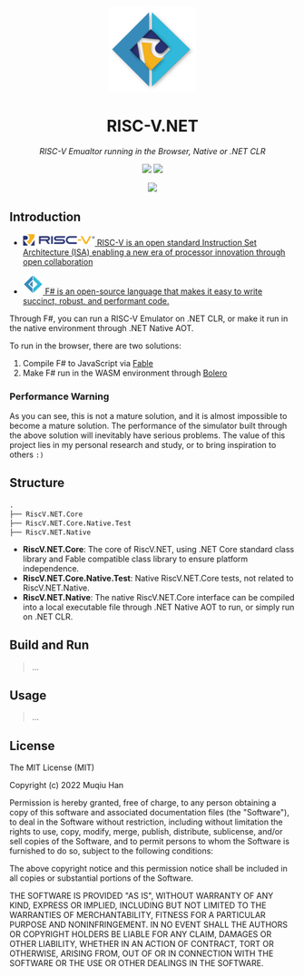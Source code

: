 <div align="center">

<img src="./.github/logo.png" height="150px">

# RISC-V.NET

*RISC-V Emualtor running in the Browser, Native or .NET CLR*

![](https://img.shields.io/badge/.NET%20Core%208.0.100~preview.7-8A2BE2)
![](https://github.com/muqiuhan/riscv.net/actions/workflows/build.yml/badge.svg)

![](https://img.shields.io/badge/work%20in%20progress-FFFF00)


</div>

## Introduction

- <a href="https://riscv.org/"> <img src="./.github/riscv-color.svg" height="20px"> RISC-V is an open standard Instruction Set Architecture (ISA) enabling a new era of processor innovation through open collaboration </a>

- <a href="https://dotnet.microsoft.com/en-us/languages/fsharp"> <img src="./.github/fsharp.svg" height="35px"> F# is an open-source language that makes it easy to write succinct, robust, and performant code. </a>

Through F#, you can run a RISC-V Emulator on .NET CLR, or make it run in the native environment through .NET Native AOT.

To run in the browser, there are two solutions:

1. Compile F# to JavaScript via [Fable](fable.io)
2. Make F# run in the WASM environment through [Bolero](https://fsbolero.io/)


### Performance Warning

As you can see, this is not a mature solution, and it is almost impossible to become a mature solution. The performance of the simulator built through the above solution will inevitably have serious problems. The value of this project lies in my personal research and study, or to bring inspiration to others `:)`


## Structure
```
.
├── RiscV.NET.Core
├── RiscV.NET.Core.Native.Test
├── RiscV.NET.Native
```

- __RiscV.NET.Core__: The core of RiscV.NET, using .NET Core standard class library and Fable compatible class library to ensure platform independence.
- __RiscV.NET.Core.Native.Test__: Native RiscV.NET.Core tests, not related to RiscV.NET.Native.
- __RiscV.NET.Native__: The native RiscV.NET.Core interface can be compiled into a local executable file through .NET Native AOT to run, or simply run on .NET CLR.

## Build and Run

> ...

## Usage

> ...

## License
The MIT License (MIT)

Copyright (c) 2022 Muqiu Han

Permission is hereby granted, free of charge, to any person obtaining a copy
of this software and associated documentation files (the "Software"), to deal
in the Software without restriction, including without limitation the rights
to use, copy, modify, merge, publish, distribute, sublicense, and/or sell
copies of the Software, and to permit persons to whom the Software is
furnished to do so, subject to the following conditions:

The above copyright notice and this permission notice shall be included in all
copies or substantial portions of the Software.

THE SOFTWARE IS PROVIDED "AS IS", WITHOUT WARRANTY OF ANY KIND, EXPRESS OR
IMPLIED, INCLUDING BUT NOT LIMITED TO THE WARRANTIES OF MERCHANTABILITY,
FITNESS FOR A PARTICULAR PURPOSE AND NONINFRINGEMENT. IN NO EVENT SHALL THE
AUTHORS OR COPYRIGHT HOLDERS BE LIABLE FOR ANY CLAIM, DAMAGES OR OTHER
LIABILITY, WHETHER IN AN ACTION OF CONTRACT, TORT OR OTHERWISE, ARISING FROM,
OUT OF OR IN CONNECTION WITH THE SOFTWARE OR THE USE OR OTHER DEALINGS IN THE
SOFTWARE.